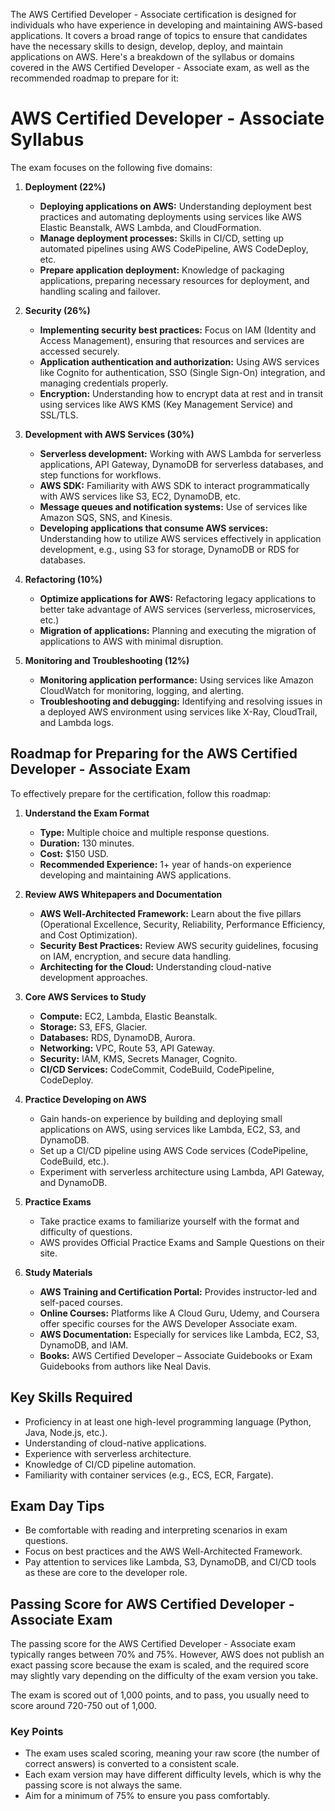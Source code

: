 The AWS Certified Developer - Associate certification is designed for individuals who have experience in developing and maintaining AWS-based applications. It covers a broad range of topics to ensure that candidates have the necessary skills to design, develop, deploy, and maintain applications on AWS. Here's a breakdown of the syllabus or domains covered in the AWS Certified Developer - Associate exam, as well as the recommended roadmap to prepare for it:
# AWS Certified Developer - Associate Syllabus

The exam focuses on the following five domains:

1. **Deployment (22%)**
    - **Deploying applications on AWS:** Understanding deployment best practices and automating deployments using services like AWS Elastic Beanstalk, AWS Lambda, and CloudFormation.
    - **Manage deployment processes:** Skills in CI/CD, setting up automated pipelines using AWS CodePipeline, AWS CodeDeploy, etc.
    - **Prepare application deployment:** Knowledge of packaging applications, preparing necessary resources for deployment, and handling scaling and failover.

2. **Security (26%)**
    - **Implementing security best practices:** Focus on IAM (Identity and Access Management), ensuring that resources and services are accessed securely.
    - **Application authentication and authorization:** Using AWS services like Cognito for authentication, SSO (Single Sign-On) integration, and managing credentials properly.
    - **Encryption:** Understanding how to encrypt data at rest and in transit using services like AWS KMS (Key Management Service) and SSL/TLS.

3. **Development with AWS Services (30%)**
    - **Serverless development:** Working with AWS Lambda for serverless applications, API Gateway, DynamoDB for serverless databases, and step functions for workflows.
    - **AWS SDK:** Familiarity with AWS SDK to interact programmatically with AWS services like S3, EC2, DynamoDB, etc.
    - **Message queues and notification systems:** Use of services like Amazon SQS, SNS, and Kinesis.
    - **Developing applications that consume AWS services:** Understanding how to utilize AWS services effectively in application development, e.g., using S3 for storage, DynamoDB or RDS for databases.

4. **Refactoring (10%)**
    - **Optimize applications for AWS:** Refactoring legacy applications to better take advantage of AWS services (serverless, microservices, etc.)
    - **Migration of applications:** Planning and executing the migration of applications to AWS with minimal disruption.

5. **Monitoring and Troubleshooting (12%)**
    - **Monitoring application performance:** Using services like Amazon CloudWatch for monitoring, logging, and alerting.
    - **Troubleshooting and debugging:** Identifying and resolving issues in a deployed AWS environment using services like X-Ray, CloudTrail, and Lambda logs.

## Roadmap for Preparing for the AWS Certified Developer - Associate Exam

To effectively prepare for the certification, follow this roadmap:

1. **Understand the Exam Format**
    - **Type:** Multiple choice and multiple response questions.
    - **Duration:** 130 minutes.
    - **Cost:** $150 USD.
    - **Recommended Experience:** 1+ year of hands-on experience developing and maintaining AWS applications.

2. **Review AWS Whitepapers and Documentation**
    - **AWS Well-Architected Framework:** Learn about the five pillars (Operational Excellence, Security, Reliability, Performance Efficiency, and Cost Optimization).
    - **Security Best Practices:** Review AWS security guidelines, focusing on IAM, encryption, and secure data handling.
    - **Architecting for the Cloud:** Understanding cloud-native development approaches.

3. **Core AWS Services to Study**
    - **Compute:** EC2, Lambda, Elastic Beanstalk.
    - **Storage:** S3, EFS, Glacier.
    - **Databases:** RDS, DynamoDB, Aurora.
    - **Networking:** VPC, Route 53, API Gateway.
    - **Security:** IAM, KMS, Secrets Manager, Cognito.
    - **CI/CD Services:** CodeCommit, CodeBuild, CodePipeline, CodeDeploy.

4. **Practice Developing on AWS**
    - Gain hands-on experience by building and deploying small applications on AWS, using services like Lambda, EC2, S3, and DynamoDB.
    - Set up a CI/CD pipeline using AWS Code services (CodePipeline, CodeBuild, etc.).
    - Experiment with serverless architecture using Lambda, API Gateway, and DynamoDB.

5. **Practice Exams**
    - Take practice exams to familiarize yourself with the format and difficulty of questions.
    - AWS provides Official Practice Exams and Sample Questions on their site.

6. **Study Materials**
    - **AWS Training and Certification Portal:** Provides instructor-led and self-paced courses.
    - **Online Courses:** Platforms like A Cloud Guru, Udemy, and Coursera offer specific courses for the AWS Developer Associate exam.
    - **AWS Documentation:** Especially for services like Lambda, EC2, S3, DynamoDB, and IAM.
    - **Books:** AWS Certified Developer – Associate Guidebooks or Exam Guidebooks from authors like Neal Davis.

## Key Skills Required

- Proficiency in at least one high-level programming language (Python, Java, Node.js, etc.).
- Understanding of cloud-native applications.
- Experience with serverless architecture.
- Knowledge of CI/CD pipeline automation.
- Familiarity with container services (e.g., ECS, ECR, Fargate).

## Exam Day Tips

- Be comfortable with reading and interpreting scenarios in exam questions.
- Focus on best practices and the AWS Well-Architected Framework.
- Pay attention to services like Lambda, S3, DynamoDB, and CI/CD tools as these are core to the developer role.

## Passing Score for AWS Certified Developer - Associate Exam

The passing score for the AWS Certified Developer - Associate exam typically ranges between 70% and 75%. However, AWS does not publish an exact passing score because the exam is scaled, and the required score may slightly vary depending on the difficulty of the exam version you take.

The exam is scored out of 1,000 points, and to pass, you usually need to score around 720-750 out of 1,000.

### Key Points

- The exam uses scaled scoring, meaning your raw score (the number of correct answers) is converted to a consistent scale.
- Each exam version may have different difficulty levels, which is why the passing score is not always the same.
- Aim for a minimum of 75% to ensure you pass comfortably.

